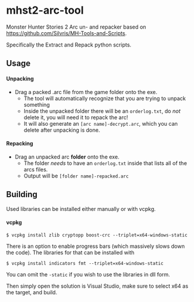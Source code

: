 # mhst2-arc-tool
Monster Hunter Stories 2 Arc un- and repacker based on https://github.com/Silvris/MH-Tools-and-Scripts.

Specifically the Extract and Repack python scripts.

## Usage
#### Unpacking
* Drag a packed .arc file from the game folder onto the exe.
  * The tool will automatically recognize that you are trying to unpack something
  * Inside the unpacked folder there will be an `orderlog.txt`, do *not* delete it, you will need it to repack the arc!
  * It will also generate an `[arc name]-decrypt.arc`, which you can delete after unpacking is done.
#### Repacking
* Drag an unpacked arc **folder** onto the exe.
  * The folder *needs* to have an `orderlog.txt` inside that lists all of the arcs files.
  * Output will be `[folder name]-repacked.arc`

## Building
Used libraries can be installed either manually or with vcpkg.
#### vcpkg
```
$ vcpkg install zlib cryptopp boost-crc --triplet=x64-windows-static
```

There is an option to enable progress bars (which massively slows down the code). The libraries for that can be installed with
```
$ vcpkg install indicators fmt --triplet=x64-windows-static
```

You can omit the `-static` if you wish to use the libraries in dll form.

Then simply open the solution is Visual Studio, make sure to select x64 as the target, and build.
